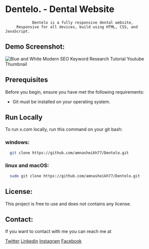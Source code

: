 #                        Dentelo. - Dental Website
                Dentelo is a fully responsive dental website,
         Responsive for all devices, build using HTML, CSS, and JavaScript.
## Demo Screenshot:

![Blue and White Modern SEO Keyword Research Tutorial Youtube Thumbnail](https://github.com/user-attachments/assets/de7bcbc6-0265-4ecc-ae89-ec3f6b9bc9d2)

## Prerequisites

Before you begin, ensure you have met the following requirements:

- Git must be installed on your operating system.




## Run Locally

To run x.com locally, run this command on your git bash:

### windows:
```bash
  git clone https://github.com/amnasheikh77/Dentelo.git
```

### linux and macOS:
```bash
  sudo git clone https://github.com/amnasheikh77/Dentelo.git
```


## License:

This project is free to use and does not contains any license.


## Contact:
If you want to contact with me you can reach me at

[Twitter](https://x.com/aamnasheikh77) 
[Linkedin](https://www.linkedin.com/in/aamna-azam-14551a2b9/) 
[Instagram](https://www.instagram.com/aamna_azam_official/)
[Facebook](https://www.facebook.com/profile.php?id=100074744018458)
